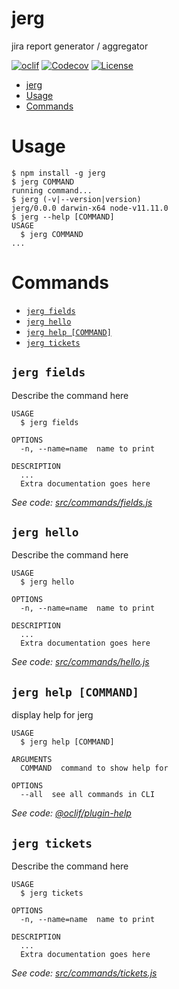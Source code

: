 # jerg

jira report generator / aggregator

[![oclif](https://img.shields.io/badge/cli-oclif-brightgreen.svg)](https://oclif.io)
[![Codecov](https://codecov.io/gh/the-reverend/jerg/branch/master/graph/badge.svg)](https://codecov.io/gh/the-reverend/jerg)
[![License](https://img.shields.io/github/license/the-reverend/jerg.svg)](https://github.com/the-reverend/jerg/blob/master/package.json)
<!--[![Version](https://img.shields.io/npm/v/jerg.svg)](https://npmjs.org/package/jerg)-->
<!--[![Downloads/week](https://img.shields.io/npm/dw/jerg.svg)](https://npmjs.org/package/jerg)-->

<!-- toc -->
* [jerg](#jerg)
* [Usage](#usage)
* [Commands](#commands)
<!-- tocstop -->
# Usage
<!-- usage -->
```sh-session
$ npm install -g jerg
$ jerg COMMAND
running command...
$ jerg (-v|--version|version)
jerg/0.0.0 darwin-x64 node-v11.11.0
$ jerg --help [COMMAND]
USAGE
  $ jerg COMMAND
...
```
<!-- usagestop -->
# Commands
<!-- commands -->
* [`jerg fields`](#jerg-fields)
* [`jerg hello`](#jerg-hello)
* [`jerg help [COMMAND]`](#jerg-help-command)
* [`jerg tickets`](#jerg-tickets)

## `jerg fields`

Describe the command here

```
USAGE
  $ jerg fields

OPTIONS
  -n, --name=name  name to print

DESCRIPTION
  ...
  Extra documentation goes here
```

_See code: [src/commands/fields.js](https://github.com/the-reverend/jerg/blob/v0.0.0/src/commands/fields.js)_

## `jerg hello`

Describe the command here

```
USAGE
  $ jerg hello

OPTIONS
  -n, --name=name  name to print

DESCRIPTION
  ...
  Extra documentation goes here
```

_See code: [src/commands/hello.js](https://github.com/the-reverend/jerg/blob/v0.0.0/src/commands/hello.js)_

## `jerg help [COMMAND]`

display help for jerg

```
USAGE
  $ jerg help [COMMAND]

ARGUMENTS
  COMMAND  command to show help for

OPTIONS
  --all  see all commands in CLI
```

_See code: [@oclif/plugin-help](https://github.com/oclif/plugin-help/blob/v2.1.6/src/commands/help.ts)_

## `jerg tickets`

Describe the command here

```
USAGE
  $ jerg tickets

OPTIONS
  -n, --name=name  name to print

DESCRIPTION
  ...
  Extra documentation goes here
```

_See code: [src/commands/tickets.js](https://github.com/the-reverend/jerg/blob/v0.0.0/src/commands/tickets.js)_
<!-- commandsstop -->
